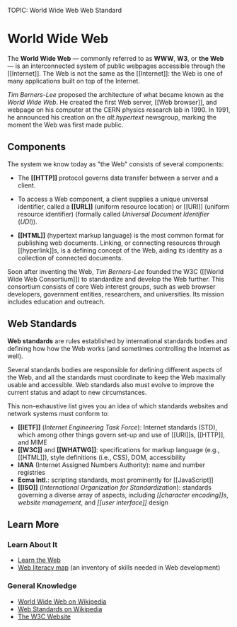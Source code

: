 TOPIC: World Wide Web
       Web Standard

# World Wide Web

The **World Wide Web** — commonly referred to as **WWW**, **W3**, or **the Web** — is an interconnected
system of public webpages accessible through the [[Internet]]. The Web is not the same as the [[Internet]]:
the Web is one of many applications built on top of the Internet.

*Tim Berners-Lee* proposed the architecture of what became known as the *World Wide Web*. He created
the first Web server, [[Web browser]], and webpage on his computer at the CERN physics research lab
in 1990. In 1991, he announced his creation on the *alt.hypertext* newsgroup,
marking the moment the Web was first made public.

## Components

The system we know today as "the Web" consists of several components:

- The **[[HTTP]]** protocol governs data transfer between a server and a client.

- To access a Web component, a client supplies a unique universal identifier, called a **[[URL]]**
(uniform resource location) or [[URI]] (uniform resource identifier)
(formally called *Universal Document Identifier* (*UDI*)).

- **[[HTML]]** (hypertext markup language) is the most common format for publishing web documents.
Linking, or connecting resources through [[hyperlink]]s, is a defining concept of the Web, aiding its
identity as a collection of connected documents.

Soon after inventing the Web, *Tim Berners-Lee* founded the W3C ([[World Wide Web Consortium]]) to
standardize and develop the Web further. This consortium consists of core Web interest groups,
such as web browser developers, government entities, researchers, and universities.
Its mission includes education and outreach.

## Web Standards

**Web standards** are rules established by international standards bodies and defining how how the Web
works (and sometimes controlling the Internet as well).

Several standards bodies are responsible for defining different aspects of the Web,
and all the standards must coordinate to keep the Web maximally usable and accessible.
Web standards also must evolve to improve the current status and adapt to new circumstances.

This non-exhaustive list gives you an idea of which standards
websites and network systems must conform to:

- **[[IETF]]** (*Internet Engineering Task Force*): Internet standards (STD), which among other
  things govern set-up and use of [[URI]]s, [[HTTP]], and MIME
- **[[W3C]]** and **[[WHATWG]]**: specifications for markup language (e.g., [[HTML]]), style
  definitions (i.e., CSS), DOM, accessibility
- **IANA** (Internet Assigned Numbers Authority): name and number registries
- **Ecma Intl.**: scripting standards, most prominently for [[JavaScript]]
- **[[ISO]]** (*International Organization for Standardization*): standards governing a diverse
  array of aspects, including *[[character encoding]]s*, *website management*, and
  *[[user interface]]* design

## Learn More

### Learn About It

- [Learn the Web](https://developer.mozilla.org/en-US/Learn)
- [Web literacy map](https://learning.mozilla.org/web-literacy)
(an inventory of skills needed in Web development)

### General Knowledge

- [World Wide Web on Wikipedia](https://en.wikipedia.org/wiki/World%20Wide%20Web)
- [Web Standards on Wikipedia](https://en.wikipedia.org/wiki/Web%20standards)
- [The W3C Website](http://w3.org/)
